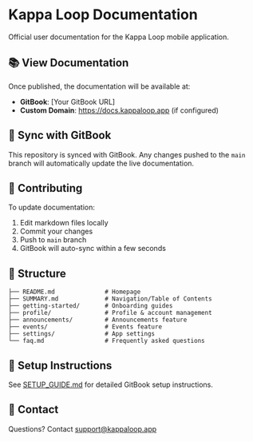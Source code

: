 # Kappa Loop Documentation

Official user documentation for the Kappa Loop mobile application.

## 📚 View Documentation

Once published, the documentation will be available at:
- **GitBook**: [Your GitBook URL]
- **Custom Domain**: https://docs.kappaloop.app (if configured)

## 🔄 Sync with GitBook

This repository is synced with GitBook. Any changes pushed to the `main` branch will automatically update the live documentation.

## 📝 Contributing

To update documentation:
1. Edit markdown files locally
2. Commit your changes
3. Push to `main` branch
4. GitBook will auto-sync within a few seconds

## 📁 Structure

```
├── README.md              # Homepage
├── SUMMARY.md             # Navigation/Table of Contents
├── getting-started/       # Onboarding guides
├── profile/               # Profile & account management
├── announcements/         # Announcements feature
├── events/                # Events feature
├── settings/              # App settings
└── faq.md                 # Frequently asked questions
```

## 🚀 Setup Instructions

See [SETUP_GUIDE.md](SETUP_GUIDE.md) for detailed GitBook setup instructions.

## 📮 Contact

Questions? Contact support@kappaloop.app

